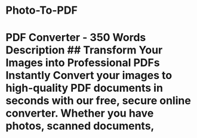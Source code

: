 # Photo-To-PDF
# PDF Converter - 350 Words Description  ## Transform Your Images into Professional PDFs Instantly  Convert your images to high-quality PDF documents in seconds with our free, secure online converter. Whether you have photos, scanned documents, 
